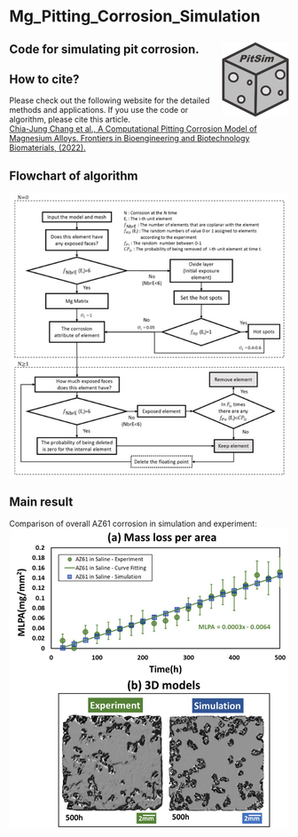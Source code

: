 # Mg_Pitting_Corrosion_Simulation
## Code for simulating pit corrosion.  <img src="Figures/PitSim.jpg" align="right" width="120" />

## How to cite?
Please check out the following website for the detailed methods and applications. If you use the code or algorithm, please cite this article.
<br> 
[Chia-Jung Chang et al., A Computational Pitting Corrosion Model of Magnesium Alloys. 
Frontiers in Bioengineering and Biotechnology Biomaterials, (2022).](https://www.frontiersin.org/articles/10.3389/fbioe.2022.887444/full) 

## Flowchart of algorithm
<img src="https://github.com/Charlene717/Mg_Pitting_Corrosion_Simulation/blob/main/Figures/Flowchart.jpg" align="middle" width="717">
<br> 


## Main result 
Comparison of overall AZ61 corrosion in simulation and experiment:
<br> 
<img src="https://github.com/Charlene717/Mg_Pitting_Corrosion_Simulation/blob/main/Figures/MainResult.jpg" align="middle" width="717">
